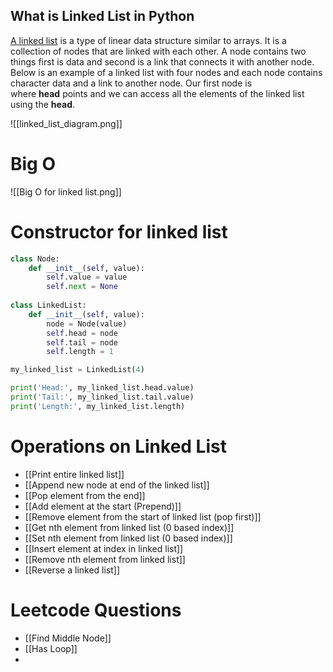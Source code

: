 ## What is Linked List in Python

[A linked list](https://www.geeksforgeeks.org/what-is-linked-list/) is a type of linear data structure similar to arrays. It is a collection of nodes that are linked with each other. A node contains two things first is data and second is a link that connects it with another node. Below is an example of a linked list with four nodes and each node contains character data and a link to another node. Our first node is where **head** points and we can access all the elements of the linked list using the **head**.

![[linked_list_diagram.png]]

# Big O 

![[Big O for linked list.png]]
# Constructor for linked list

```python
class Node:
    def __init__(self, value):
        self.value = value
        self.next = None
        
class LinkedList:
    def __init__(self, value):
        node = Node(value)
        self.head = node
        self.tail = node
        self.length = 1

my_linked_list = LinkedList(4)

print('Head:', my_linked_list.head.value)
print('Tail:', my_linked_list.tail.value)
print('Length:', my_linked_list.length)
```


# Operations on Linked List

- [[Print entire linked list]]
- [[Append new node at end of the linked list]]
- [[Pop element from the end]]
- [[Add element at the start (Prepend)]]
- [[Remove element from the start of linked list (pop first)]]
- [[Get nth element from linked list (0 based index)]]
- [[Set nth element from linked list (0 based index)]]
- [[Insert element at index in linked list]]
- [[Remove nth element from linked list]]
- [[Reverse a linked list]]

# Leetcode Questions

- [[Find Middle Node]]
- [[Has Loop]]
- 